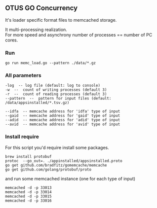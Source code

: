 ## OTUS GO Concurrency

It's loader specific format files to memcached storage.  

It multi-processing realization.   
For more speed and asynchrony number of processes == number of PC cores.   



### Run
```  
go run memc_load.go --pattern ./data/*.gz  
```  


### All parameters
```  
-log  -- log file (default: log to console)  
-w  --  count of writing processes (default 3)  
-r  --  count of reading processes (default 3)  
--pattern  --  pattern for input files (default: /data/appsinstalled/*.tsv.gz)  

--idfa  -- memcache address for 'idfa' type of input  
--gaid  -- memcache address for 'gaid' type of input  
--adid  -- memcache address for 'adid' type of input  
--avid  -- memcache address for 'avid' type of input  
```  


### Install require  
For this script you'd require install some packages.
```  
brew install protobuf  
protoc  --go_out=. ./appinstalled/appsinstalled.proto  
go get github.com/bradfitz/gomemcache/memcache  
go get github.com/golang/protobuf/proto  
```  

and run some memcached instance (one for each type of input)  

```    
memcached -d -p 33013  
memcached -d -p 33014  
memcached -d -p 33015  
memcached -d -p 33016  
```  


